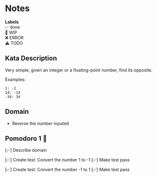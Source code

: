 # Notes

**Labels**  
✅ done  
🚧 WIP  
❌ ERROR  
⚠️ TODO

## Kata Description
Very simple, given an integer or a floating-point number, find its opposite.

Examples:

```
1: -1
14: -14
-34: 34
```

## Domain
- Reverse the number inputed

## Pomodoro 1 🍅
[✅] Describe domain

[✅] Create test: Convert the number 1 to -1
[✅] Make test pass

[✅] Create test: Convert the number -1 to 1
[✅] Make test pass